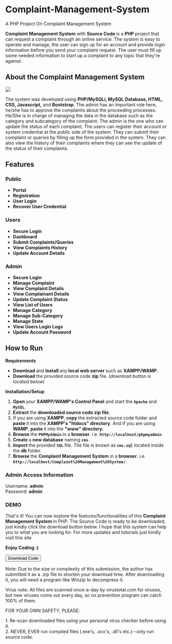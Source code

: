 # Complaint-Management-System
 A PHP Project On Complaint Management System
<div class="clearfix text-formatted field field--name-body field--type-text-with-summary field--label-hidden field__item"><p><strong>Complaint Management System</strong> with <strong>Source Code </strong>is a <strong>PHP </strong>project that can request a complaint through an online service. The system is easy to operate and manage, the user can sign up for an account and provide login information before you send your complaint request. The user must fill up some needed information to start up a complaint to any topic that they're against.</p>
<h2><b>About the </b>Complaint Management<b> System</b></h2>
<img src="https://www.sourcecodester.com/sites/default/files/styles/large/public/2020-05/images/complaint-management-system.png?itok=p4Udl8xR">
<p>The system was developed using <strong>PHP/MySQLi, MySQL Database, HTML, CSS, Javascript,</strong> and <strong>Bootstrap</strong>. The admin has an important role here, he/she has to approve the complaints about the proceeding processes. He/She is in charge of managing the data in the database such as the category and subcategory of the complaint. The admin is the one who can update the status of each complaint. The users can register their account or system credential at the public side of the system. They can submit their complaint or queries by filling up the form provided in the system. They can also view the history of their complaints where they can see the update of the status of their complaints.</p>
<h2><b>Features</b></h2>
<h3>Public</h3>
<ul>
<li><b>Portal</b></li>
<li><b>Registration</b></li>
<li><b>User Login</b></li>
<li><b>Recover User Credential</b></li>
</ul>
<h3>Users</h3>
<ul>
<li><b>Secure Login</b></li>
<li><b>Dashboard</b></li>
<li><b>Submit Complaints/Queries</b></li>
<li><b>View Complaints History</b></li>
<li><b>Update Account Details</b></li>
</ul>
<h3>Admin</h3>
<ul>
<li><b>Secure Login</b></li>
<li><b>Manage Complaint</b></li>
<li><b>View Complaint Details</b></li>
<li><b>View Complainant Details</b></li>
<li><b>Update Complaint Status</b></li>
<li><b>View List of Users</b></li>
<li><b>Manage Category</b></li>
<li><b>Manage Sub-Category</b></li>
<li><b>Manage State</b></li>
<li><b>View Users Login Logs</b></li>
<li><b>Update Account Password</b></li>
</ul>
<h2><strong>How to Run</strong></h2>
<p><strong>Requirements</strong></p>
<ul>
<li><strong>Download </strong>and <strong>Install </strong>any<strong> local web server</strong> such as <strong>XAMPP/WAMP.</strong></li>
<li><strong>Download </strong>the provided source code <strong>zip</strong> file. (<em>download button is located below</em>)</li>
</ul>
<p><strong>Installation/Setup</strong></p>
<ol>
<li><strong>Open </strong>your <strong>XAMPP/WAMP's Control Panel</strong> and start the <strong><span class="geshifilter"><code class="text geshifilter-text">Apache</code></span></strong> and <strong><span class="geshifilter"><code class="text geshifilter-text">MySQL</code></span></strong>.</li>
<li><strong>Extract </strong>the <strong>downloaded source code <strong>zip</strong> file</strong>.</li>
<li>If you are using <strong>XAMPP</strong>, <strong>copy </strong>the extracted source code folder and <strong>paste </strong>it into the<strong> XAMPP's "htdocs" directory</strong>. And If you are using <strong>WAMP</strong>, <strong>paste </strong>it into the <strong>"www" directory.</strong></li>
<li><strong>Browse </strong>the <strong><span class="geshifilter"><code class="text geshifilter-text">PHPMyAdmin</code></span> </strong>in a <strong>browser</strong>. i.e. <strong><span class="geshifilter"><code class="text geshifilter-text">http://localhost/phpmyadmin</code></span></strong></li>
<li><strong>Create </strong>a <strong>new database</strong> naming <strong><span class="geshifilter"><code class="text geshifilter-text">cms</code></span></strong>.</li>
<li><strong>Import </strong>the provided <strong><span class="geshifilter"><code class="text geshifilter-text">SQL</code></span> </strong>file. The file is known as<strong> <span class="geshifilter"><code class="text geshifilter-text">cms.sql</code></span></strong> located inside the <strong>db</strong> folder.</li>
<li><strong>Browse </strong>the <strong>Complaint Management System</strong> in a <strong>browser</strong>. i.e. <strong><span class="geshifilter"><code class="text geshifilter-text">http://localhost/Complaint%20Management%20System/</code></span></strong>.</li>
</ol>
<h3>Admin Access Information</h3>
<p>Username: <b>admin</b><br />
Password: <b>admin</b></p>
<h3><b>DEMO</b></h3>
  
<p>That's it! You can now explore the features/functionalities of this <b>Complaint Management System</b> in PHP. The Source Code is ready to be downloaded, just kindly click the download button below. I hope that this system can help you to what you are looking for. For more updates and tutorials just kindly visit this site</p>
<p><b>Enjoy Coding :)</b></p>
</div>
<div class="field field--name-dynamic-block-fieldnode-bottomcontentadsblock field--type-ds field--label-hidden field__item">
<div class="clearfix text-formatted field field--name-body field--type-text-with-summary field--label-hidden field__item">
</div>
</div>
<div class="field field--name-dynamic-twig-fieldnode-download-source-code-twig field--type-ds field--label-hidden field__item"><form id="form1" name="form1" method="get" action="/download-code">
<input type="hidden" name="nid" id="nid" value="14206" />
<input type="hidden" name="title" id="title" value="Complaint Management System in PHP Free Source Code" />
<input type="submit" class="downloadButton" value="Download Code">
</form>
</div>
<span class="a2a_kit a2a_kit_size_32 addtoany_list" data-a2a-url="https://www.sourcecodester.com/php/14206/complaint-management-system.html" data-a2a-title="Complaint Management System in PHP Free Source Code"><a class="a2a_dd addtoany_share" href="https://www.addtoany.com/share#url=https%3A%2F%2Fwww.sourcecodester.com%2Fphp%2F14206%2Fcomplaint-management-system.html&amp;title=Complaint%20Management%20System%20in%20PHP%20Free%20Source%20Code"></a><a class="a2a_button_facebook"></a><a class="a2a_button_twitter"></a></span>
<div class="field field--name-dynamic-token-fieldnode-download-note field--type-ds field--label-hidden field__item"><p>Note: Due to the size or complexity of this submission, the author has submitted it as a .zip file to shorten your download time. After downloading it, you will need a program like Winzip to decompress it.</p>
<p>Virus note: All files are scanned once-a-day by virustotal.com for viruses, but new viruses come out every day, so no prevention program can catch 100% of them.</p>
<p>FOR YOUR OWN SAFETY, PLEASE:</p>
<p>1. Re-scan downloaded files using your personal virus checker before using it.<br />
2. NEVER, EVER run compiled files (.exe's, .ocx's, .dll's etc.)--only run source code.</p>
</div>
